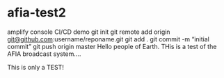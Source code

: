 # afia-test2
amplify console CI/CD demo
git init
git remote add origin git@github.com:username/reponame.git
git add .
git commit -m “initial commit”
git push origin master
Hello people of Earth. THis is a test of the AFIA broadcast system....

This is only a TEST!
